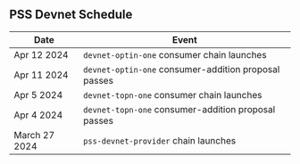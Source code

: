 ## PSS Devnet Schedule

| Date          | Event                                                |
| ------------- | ---------------------------------------------------- |
| Apr 12 2024   | `devnet-optin-one` consumer chain launches           |
| Apr 11 2024   | `devnet-optin-one` consumer-addition proposal passes |
| Apr 5 2024    | `devnet-topn-one` consumer chain launches           |
| Apr 4 2024    | `devnet-topn-one` consumer-addition proposal passes |
| March 27 2024 | `pss-devnet-provider` chain launches                 |
